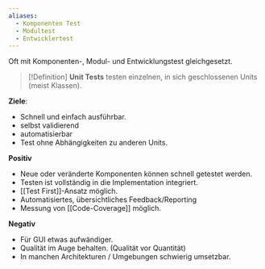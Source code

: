 ```yaml
---
aliases:
  - Komponenten Test
  - Modultest
  - Entwicklertest
---
```

Oft mit Komponenten-, Modul- und Entwicklungstest gleichgesetzt.

>[!Definition]
>**Unit Tests** testen einzelnen, in sich geschlossenen Units (meist Klassen).


**Ziele**:
- Schnell und einfach ausführbar.
- selbst validierend
- automatisierbar
- Test ohne Abhängigkeiten zu anderen Units.

**Positiv**
- Neue oder veränderte Komponenten können schnell getestet werden.
- Testen ist vollständig in die Implementation integriert.
- [[Test First]]-Ansatz möglich.
- Automatisiertes, übersichtliches Feedback/Reporting
- Messung von [[Code-Coverage]] möglich.

**Negativ**
- Für GUI etwas aufwändiger.
- Qualität im Auge behalten. (Qualität vor Quantität)
- In manchen Architekturen / Umgebungen schwierig umsetzbar.
